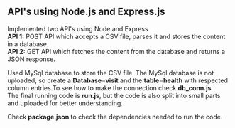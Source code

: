 ## API's using Node.js and Express.js  
Implemented two API's using Node and Express  
**API 1:** POST API which accepts a CSV file, parses it and stores the content in a database.  
**API 2:** GET API which fetches the content from the database and returns a JSON response.     

Used MySql database to store the CSV file. The MySql database is not uploaded, so create a **Database=visit** and the **table=health** with respected column entries.To see how to make the connection check **db_conn.js**  
The final running code is **run.js**, but the code is also split into small parts and uploaded for better understanding. 

Check **package.json** to check the dependencies needed to run the code. 
 
